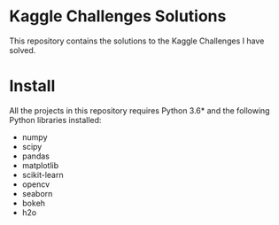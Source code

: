 # Kaggle Challenges Solutions
This repository contains the solutions to the Kaggle Challenges I have solved.

# Install

All the projects in this repository requires Python 3.6* and the following Python libraries installed:

* numpy
* scipy
* pandas
* matplotlib
* scikit-learn
* opencv
* seaborn
* bokeh
* h2o

